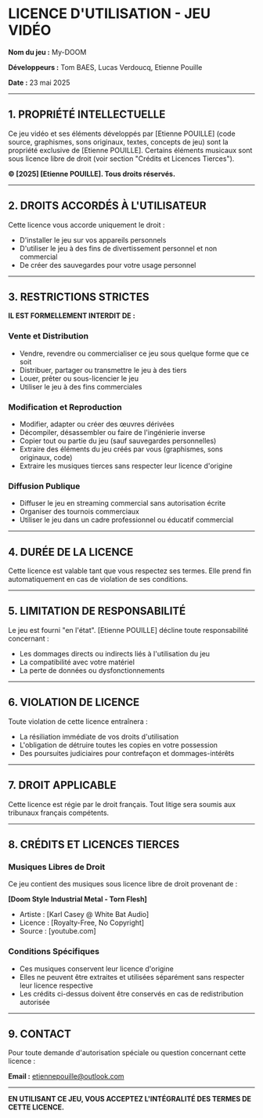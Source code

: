 # LICENCE D'UTILISATION - JEU VIDÉO

**Nom du jeu :** My-DOOM

**Développeurs :** Tom BAES, Lucas Verdoucq, Etienne Pouille 

**Date :** 23 mai 2025

---

## 1. PROPRIÉTÉ INTELLECTUELLE

Ce jeu vidéo et ses éléments développés par [Etienne POUILLE] (code source, graphismes, sons originaux, textes, concepts de jeu) sont la propriété exclusive de [Etienne POUILLE]. Certains éléments musicaux sont sous licence libre de droit (voir section "Crédits et Licences Tierces").

**© [2025] [Etienne POUILLE]. Tous droits réservés.**

---

## 2. DROITS ACCORDÉS À L'UTILISATEUR

Cette licence vous accorde uniquement le droit :
- D'installer le jeu sur vos appareils personnels
- D'utiliser le jeu à des fins de divertissement personnel et non commercial
- De créer des sauvegardes pour votre usage personnel

---

## 3. RESTRICTIONS STRICTES

**IL EST FORMELLEMENT INTERDIT DE :**

### Vente et Distribution
- Vendre, revendre ou commercialiser ce jeu sous quelque forme que ce soit
- Distribuer, partager ou transmettre le jeu à des tiers
- Louer, prêter ou sous-licencier le jeu
- Utiliser le jeu à des fins commerciales

### Modification et Reproduction
- Modifier, adapter ou créer des œuvres dérivées
- Décompiler, désassembler ou faire de l'ingénierie inverse
- Copier tout ou partie du jeu (sauf sauvegardes personnelles)
- Extraire des éléments du jeu créés par vous (graphismes, sons originaux, code)
- Extraire les musiques tierces sans respecter leur licence d'origine

### Diffusion Publique
- Diffuser le jeu en streaming commercial sans autorisation écrite
- Organiser des tournois commerciaux
- Utiliser le jeu dans un cadre professionnel ou éducatif commercial

---

## 4. DURÉE DE LA LICENCE

Cette licence est valable tant que vous respectez ses termes. Elle prend fin automatiquement en cas de violation de ses conditions.

---

## 5. LIMITATION DE RESPONSABILITÉ

Le jeu est fourni "en l'état". [Etienne POUILLE] décline toute responsabilité concernant :
- Les dommages directs ou indirects liés à l'utilisation du jeu
- La compatibilité avec votre matériel
- La perte de données ou dysfonctionnements

---

## 6. VIOLATION DE LICENCE

Toute violation de cette licence entraînera :
- La résiliation immédiate de vos droits d'utilisation
- L'obligation de détruire toutes les copies en votre possession
- Des poursuites judiciaires pour contrefaçon et dommages-intérêts

---

## 7. DROIT APPLICABLE

Cette licence est régie par le droit français. Tout litige sera soumis aux tribunaux français compétents.

---

## 8. CRÉDITS ET LICENCES TIERCES

### Musiques Libres de Droit
Ce jeu contient des musiques sous licence libre de droit provenant de :

**[Doom Style Industrial Metal - Torn Flesh]**
- Artiste : [Karl Casey @ White Bat Audio]
- Licence : [Royalty-Free, No Copyright]
- Source : [youtube.com]

### Conditions Spécifiques
- Ces musiques conservent leur licence d'origine
- Elles ne peuvent être extraites et utilisées séparément sans respecter leur licence respective
- Les crédits ci-dessus doivent être conservés en cas de redistribution autorisée

---

## 9. CONTACT

Pour toute demande d'autorisation spéciale ou question concernant cette licence :

**Email :** etiennepouille@outlook.com

---

**EN UTILISANT CE JEU, VOUS ACCEPTEZ L'INTÉGRALITÉ DES TERMES DE CETTE LICENCE.**
